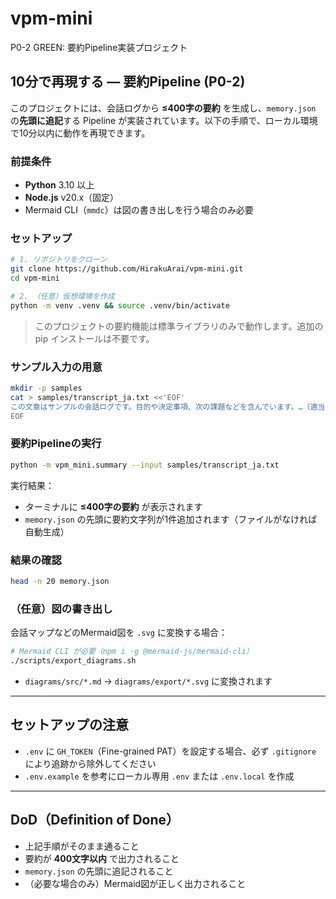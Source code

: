 # vpm-mini

P0-2 GREEN: 要約Pipeline実装プロジェクト

## 10分で再現する — 要約Pipeline (P0-2)

このプロジェクトには、会話ログから **≤400字の要約** を生成し、`memory.json` の**先頭に追記**する Pipeline が実装されています。以下の手順で、ローカル環境で10分以内に動作を再現できます。

### 前提条件

* **Python** 3.10 以上
* **Node.js** v20.x（固定）
* Mermaid CLI（`mmdc`）は図の書き出しを行う場合のみ必要

### セットアップ

```bash
# 1. リポジトリをクローン
git clone https://github.com/HirakuArai/vpm-mini.git
cd vpm-mini

# 2. （任意）仮想環境を作成
python -m venv .venv && source .venv/bin/activate
```

> このプロジェクトの要約機能は標準ライブラリのみで動作します。追加の pip インストールは不要です。

### サンプル入力の用意

```bash
mkdir -p samples
cat > samples/transcript_ja.txt <<'EOF'
この文章はサンプルの会話ログです。目的や決定事項、次の課題などを含んでいます。…（適当な長文を入れてください）
EOF
```

### 要約Pipelineの実行

```bash
python -m vpm_mini.summary --input samples/transcript_ja.txt
```

実行結果：

* ターミナルに **≤400字の要約** が表示されます
* `memory.json` の先頭に要約文字列が1件追加されます（ファイルがなければ自動生成）

### 結果の確認

```bash
head -n 20 memory.json
```

### （任意）図の書き出し

会話マップなどのMermaid図を `.svg` に変換する場合：

```bash
# Mermaid CLI が必要（npm i -g @mermaid-js/mermaid-cli）
./scripts/export_diagrams.sh
```

* `diagrams/src/*.md` → `diagrams/export/*.svg` に変換されます

---

## セットアップの注意

* `.env` に `GH_TOKEN`（Fine-grained PAT）を設定する場合、必ず `.gitignore` により追跡から除外してください
* `.env.example` を参考にローカル専用 `.env` または `.env.local` を作成

---

## DoD（Definition of Done）

* 上記手順がそのまま通ること
* 要約が **400文字以内** で出力されること
* `memory.json` の先頭に追記されること
* （必要な場合のみ）Mermaid図が正しく出力されること